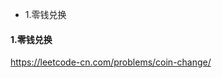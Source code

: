 <!-- MarkdownTOC -->

- 1.零钱兑换

<!-- /MarkdownTOC -->


#### 1.零钱兑换
https://leetcode-cn.com/problems/coin-change/ <br>